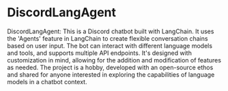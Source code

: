 # DiscordLangAgent
 DiscordLangAgent: This is a Discord chatbot built with LangChain. It uses the 'Agents' feature in LangChain to create flexible conversation chains based on user input. The bot can interact with different language models and tools, and supports multiple API endpoints. It's designed with customization in mind, allowing for the addition and modification of features as needed. The project is a hobby, developed with an open-source ethos and shared for anyone interested in exploring the capabilities of language models in a chatbot context.
